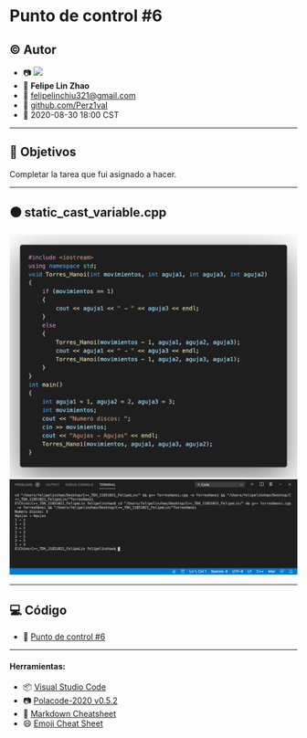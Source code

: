 # Punto de control #6

## :copyright: Autor

- :camera: <img src="https://avatars0.githubusercontent.com/u/60484138?s=400&v=4" width="160px">
- :boy: **Felipe Lin Zhao**
- :e-mail: felipelinchiu321@gmail.com
- :link: [github.com/Perz1vaI](https://github.com/Perz1vaI)
- :calendar: 2020-08-30 18:00 CST

---

## :dart: Objetivos

Completar la tarea que fui asignado a hacer.

---

## :black_circle: static_cast_variable.cpp

![](imagenes/Torres_Hanoi.png)
![](imagenes/Torres_Hanoi_salida.png)

---


## :computer: Código

- :blue_book: [Punto de control #6](https://github.com/Perz1vaI/C-_TDH.git)

---
#### Herramientas:
- :package: [Visual Studio Code](https://code.visualstudio.com/)
- :camera: [Polacode-2020 v0.5.2](https://github.com/jeff-hykin/polacode)
- :notebook: [Markdown Cheatsheet](https://github.com/adam-p/markdown-here/wiki/Markdown-Cheatsheet)
- :smile: [Emoji Cheat Sheet](https://www.webfx.com/tools/emoji-cheat-sheet/)